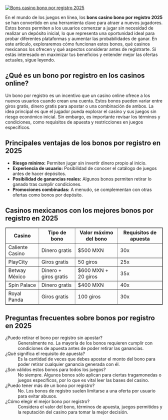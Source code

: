 [![Bons casino bono por registro 2025](https://123-caf.pages.dev/gitsignup.png)](https://vrmoo.ru/Bt82HjjY)

<div>     <p>En el mundo de los juegos en línea, los <strong>bons casino bono por registro 2025</strong> se han convertido en una herramienta clave para atraer a nuevos jugadores. Estos bonos permiten a los usuarios comenzar a jugar sin necesidad de realizar un depósito inicial, lo que representa una oportunidad ideal para probar diferentes plataformas y aumentar las probabilidades de ganar. En este artículo, exploraremos cómo funcionan estos bonos, qué casinos mexicanos los ofrecen y qué aspectos considerar antes de registrarte. Si estás interesado en maximizar tus beneficios y entender mejor las ofertas actuales, sigue leyendo.</p>      <h2>¿Qué es un bono por registro en los casinos online?</h2>     <p>Un bono por registro es un incentivo que un casino online ofrece a los nuevos usuarios cuando crean una cuenta. Estos bonos pueden variar entre giros gratis, dinero gratis para apostar o una combinación de ambos. La idea principal es que el jugador pueda explorar el casino y sus juegos sin riesgo económico inicial. Sin embargo, es importante revisar los términos y condiciones, como requisitos de apuesta y restricciones en juegos específicos.</p>      <h2>Principales ventajas de los bonos por registro en 2025</h2>     <ul>       <li><strong>Riesgo mínimo:</strong> Permiten jugar sin invertir dinero propio al inicio.</li>       <li><strong>Experiencia de usuario:</strong> Posibilidad de conocer el catálogo de juegos antes de hacer depósitos.</li>       <li><strong>Posibilidad de ganancias reales:</strong> Algunos bonos permiten retirar lo ganado tras cumplir condiciones.</li>       <li><strong>Promociones combinadas:</strong> A menudo, se complementan con otras ofertas como bonos por depósito.</li>     </ul>      <h2>Casinos mexicanos con los mejores bonos por registro en 2025</h2>     <table border="1" cellspacing="0" cellpadding="8">       <thead>         <tr>           <th>Casino</th>           <th>Tipo de bono</th>           <th>Valor máximo del bono</th>           <th>Requisitos de apuesta</th>         </tr>       </thead>       <tbody>         <tr>           <td>Caliente Casino</td>           <td>Dinero gratis</td>           <td>$500 MXN</td>           <td>30x</td>         </tr>         <tr>           <td>PlayCity</td>           <td>Giros gratis</td>           <td>50 giros</td>           <td>25x</td>         </tr>         <tr>           <td>Betway México</td>           <td>Dinero + giros gratis</td>           <td>$600 MXN + 20 giros</td>           <td>35x</td>         </tr>         <tr>           <td>Spin Palace</td>           <td>Dinero gratis</td>           <td>$400 MXN</td>           <td>40x</td>         </tr>         <tr>           <td>Royal Panda</td>           <td>Giros gratis</td>           <td>100 giros</td>           <td>30x</td>         </tr>       </tbody>     </table>      <h2>Preguntas frecuentes sobre bonos por registro en 2025</h2>     <dl>       <dt>¿Puedo retirar el bono por registro sin apostar?</dt>       <dd>Generalmente no. La mayoría de los bonos requieren cumplir con condiciones de apuesta antes de poder retirar las ganancias.</dd>        <dt>¿Qué significa el requisito de apuesta?</dt>       <dd>Es la cantidad de veces que debes apostar el monto del bono para poder retirar cualquier ganancia generada con él.</dd>        <dt>¿Son válidos estos bonos para todos los juegos?</dt>       <dd>No siempre. Algunos bonos sólo aplican para ciertas tragamonedas o juegos específicos, por lo que es vital leer las bases del casino.</dd>        <dt>¿Puedo tener más de un bono por registro?</dt>       <dd>No. Los bonos de registro suelen limitarse a una oferta por usuario para evitar abusos.</dd>        <dt>¿Cómo elegir el mejor bono por registro?</dt>       <dd>Considera el valor del bono, términos de apuesta, juegos permitidos y la reputación del casino para tomar la mejor decisión.</dd>     </dl>   </div>